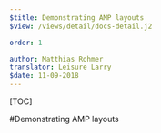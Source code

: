 ```yaml
---
$title: Demonstrating AMP layouts
$view: /views/detail/docs-detail.j2

order: 1

author: Matthias Rohmer
translator: Leisure Larry
$date: 11-09-2018
---
```


[TOC]

#Demonstrating AMP layouts
